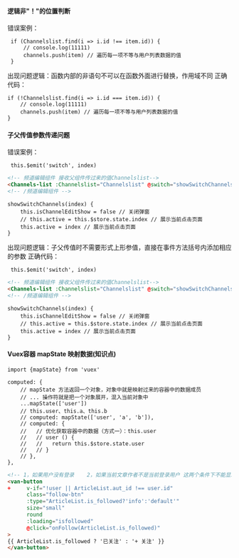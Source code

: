 #### 逻辑非"！"的位置判断
错误案例：

``` JS
 if (Channelslist.find(i => i.id !== item.id)) {
     // console.log(11111)
     channels.push(item) // 遍历每一项不等与用户列表数据的值
 }
```

出现问题逻辑：函数内部的非语句不可以在函数外面进行替换，作用域不同
正确代码：

``` JS
if (!Channelslist.find(i => i.id === item.id)) {
    // console.log(11111)
    channels.push(item) // 遍历每一项不等与用户列表数据的值
}
```

#### 子父传值参数传递问题

错误案例：

``` JS
 this.$emit('switch', index)
```

``` HTML
<!-- 频道编辑组件 接收父组件传过来的值Channelslist-->
<Channels-list :Channelslist="Channelslist" @switch="showSwitchChannels(params)"></Channels-list>
<!-- /频道编辑组件 -->
```

``` JS
showSwitchChannels(index) {
    this.isChannelEditShow = false // 关闭弹窗
    // this.active = this.$store.state.index // 展示当前点击页面
    this.active = index // 展示当前点击页面
}
```

出现问题逻辑：子父传值时不需要形式上形参值，直接在事件方法括号内添加相应的参数
正确代码：

``` JS
 this.$emit('switch', index)
```

``` HTML
<!-- 频道编辑组件 接收父组件传过来的值Channelslist-->
<Channels-list :Channelslist="Channelslist" @switch="showSwitchChannels"></Channels-list>
<!-- /频道编辑组件 -->
```

``` JS
showSwitchChannels(index) {
    this.isChannelEditShow = false // 关闭弹窗
    // this.active = this.$store.state.index // 展示当前点击页面
    this.active = index // 展示当前点击页面
}
```

#### Vuex容器 mapState 映射数据(知识点)

``` JS
import {mapState} from 'vuex'
```

``` JS
computed: {
    // mapState 方法返回一个对象，对象中就是映射过来的容器中的数据成员
    // ... 操作符就是把一个对象展开，混入当前对象中
    ...mapState(['user'])
    // this.user、this.a、this.b
    // computed: mapState(['user', 'a', 'b']),
    // computed: {
    //   // 优化获取容器中的数据（方式一）：this.user
    //   // user () {
    //   //   return this.$store.state.user
    //   // }
    // },
},
```

``` HTML
<!-- 1，如果用户没有登录    2，如果当前文章作者不是当前登录用户 这两个条件下不能显示关注按钮-->
<van-button 
+     v-if="!user || ArticleList.aut_id !== user.id" 
      class="follow-btn" 
      :type="ArticleList.is_followed?'info':'default'" 
      size="small" 
      round 
      :loading="isfollowed" 
      @click="onFollow(ArticleList.is_followed)"
>
{{ ArticleList.is_followed ? '已关注' : '+ 关注' }}
</van-button>
```

